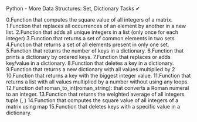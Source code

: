
Python - More Data Structures: Set, Dictionary
Tasks ✔


0.Function that computes the square value of all integers of a matrix.
1.Function that replaces all occurrences of an element by another in a new list.
2.Function that adds all unique integers in a list (only once for each integer)
3.Function that returns a set of common elements in two sets
4.Function that returns a set of all elements present in only one set.
5.Function that returns the number of keys in a dictionary.
6.Function that prints a dictionary by ordered keys.
7.Function that replaces or adds key/value in a dictionary.
8.Function that deletes a key in a dictionary.
9.Function that returns a new dictionary with all values multiplied by 2
10.Function that returns a key with the biggest integer value.
11.Function that returns a list with all values multiplied by a number without using any loops.
12.Function def roman_to_int(roman_string): that converts a Roman numeral to an integer.
13.Function that returns the weighted average of all integers tuple (, )
14.Function that computes the square value of all integers of a matrix using map
15.Function that deletes keys with a specific value in a dictionary.

